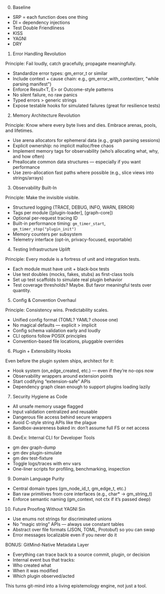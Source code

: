 0. Baseline

- SRP = each function does one thing
- DI = dependency injections
- Test Double Friendliness
- KISS
- YAGNI
- DRY

 1. Error Handling Revolution

Principle: Fail loudly, catch gracefully, propagate meaningfully.
- Standardize error types: gm_error_t or similar
- Include context + cause chain: e.g., gm_error_with_context(err, "while parsing manifest")
- Enforce Result<T, E> or Outcome-style patterns
- No silent failure, no raw panics
- Typed errors > generic strings
- Expose testable hooks for simulated failures (great for resilience tests)

2. Memory Architecture Revolution

Principle: Know where every byte lives and dies. Embrace arenas, pools, and lifetimes.
- Use arena allocators for ephemeral data (e.g., graph parsing sessions)
- Explicit ownership: no implicit malloc/free chaos
- Implement memory tags for observability (who’s allocating what, why, and how often)
- Preallocate common data structures — especially if you want performance
- Use zero-allocation fast paths where possible (e.g., slice views into strings/arrays)

3. Observability Built-In

Principle: Make the invisible visible.
- Structured logging (TRACE, DEBUG, INFO, WARN, ERROR)
- Tags per module ([plugin-loader], [graph-core])
- Optional per-request tracing ID
- Built-in performance timing: `gm_timer_start`, `gm_timer_stop("plugin_init")`
- Memory counters per subsystem
- Telemetry interface (opt-in, privacy-focused, exportable)

4. Testing Infrastructure Uplift

Principle: Every module is a fortress of unit and integration tests.
- Each module must have unit + black-box tests
- Use test doubles (mocks, fakes, stubs) as first-class tools
- Set up test scaffolds to simulate real plugin behavior
- Test coverage thresholds? Maybe. But favor meaningful tests over quantity.

5. Config & Convention Overhaul

Principle: Consistency wins. Predictability scales.

- Unified config format (TOML? YAML? choose one)
- No magical defaults — explicit > implicit
- Config schema validation early and loudly
- CLI options follow POSIX principles
- Convention-based file locations, pluggable overrides

6. Plugin + Extensibility Hooks

Even before the plugin system ships, architect for it:
- Hook system (on_edge_created, etc.) — even if they’re no-ops now
- Observability wrappers around extension points
- Start codifying “extension-safe” APIs
- Dependency graph clean enough to support plugins loading lazily

7. Security Hygiene as Code
- All unsafe memory usage flagged
- Input validation centralized and reusable
- Dangerous file access behind secure wrappers
- Avoid C-style string APIs like the plague
- Sandbox-awareness baked in: don’t assume full FS or net access

8. DevEx: Internal CLI for Developer Tools
- gm dev graph-dump
- gm dev plugin-simulate
- gm dev test-fixture <module>
- Toggle logs/traces with env vars
- One-liner scripts for profiling, benchmarking, inspection

9. Domain Language Purity
- Central domain types (gm_node_id_t, gm_edge_t, etc.)
- Ban raw primitives from core interfaces (e.g., char* → gm_string_t)
- Enforce semantic naming (gm_context, not ctx if it’s passed deep)

10. Future Proofing Without YAGNI Sin
- Use enums not strings for discriminated unions
- No “magic string” APIs — always use constant tables
- Abstract over file formats (JSON, TOML, Protobuf) so you can swap
- Error messages localizable even if you never do it

BONUS: GitMind-Native Metadata Layer
- Everything can trace back to a source commit, plugin, or decision
- Internal event bus that tracks:
- Who created what
- When it was modified
- Which plugin observed/acted

This turns git-mind into a living epistemology engine, not just a tool.
